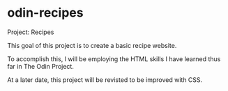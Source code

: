 # odin-recipes
Project: Recipes

This goal of this project is to create a basic recipe website.

To accomplish this, I will be employing the HTML skills I have learned thus far in The Odin Project.

At a later date, this project will be revisted to be improved with CSS.